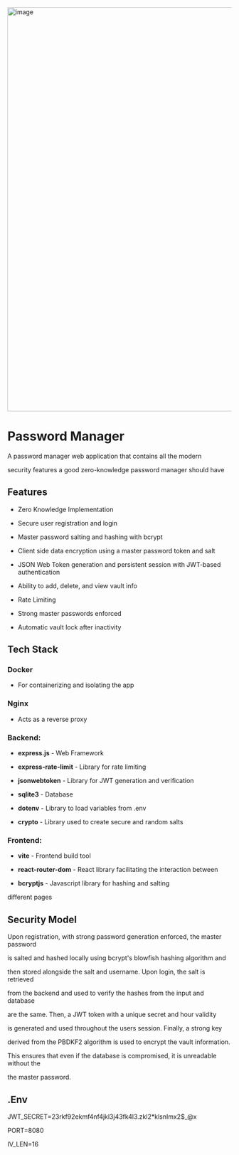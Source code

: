 <img width="1901" height="909" alt="image" src="https://github.com/user-attachments/assets/1bbc9eb2-0704-4ddb-88b5-3e265aad4c47" />

# Password Manager

A password manager web application that contains all the modern

security features a good zero-knowledge password manager should have

## Features

- Zero Knowledge Implementation

- Secure user registration and login

- Master password salting and hashing with bcrypt

- Client side data encryption using a master password token and salt

- JSON Web Token generation and persistent session with JWT-based authentication

- Ability to add, delete, and view vault info

- Rate Limiting

- Strong master passwords enforced

- Automatic vault lock after inactivity

## Tech Stack

### Docker

- For containerizing and isolating the app

### Nginx 

- Acts as a reverse proxy

### Backend:

- **express.js** - Web Framework

- **express-rate-limit** - Library for rate limiting

- **jsonwebtoken** - Library for JWT generation and verification

- **sqlite3** - Database

- **dotenv** - Library to load variables from .env

- **crypto** - Library used to create secure and random salts

### Frontend:

- **vite** - Frontend build tool

- **react-router-dom** - React library facilitating the interaction between

- **bcryptjs** - Javascript library for hashing and salting

different pages

## Security Model

Upon registration, with strong password generation enforced, the master password

is salted and hashed locally using bcrypt's blowfish hashing algorithm and

then stored alongside the salt and username. Upon login, the salt is retrieved

from the backend and used to verify the hashes from the input and database

are the same. Then, a JWT token with a unique secret and hour validity 

is generated and used throughout the users session. Finally, a strong key

derived from the PBDKF2 algorithm is used to encrypt the vault information.

This ensures that even if the database is compromised, it is unreadable without the

the master password.

## .Env

JWT_SECRET=23rkf92ekmf4nf4jkl3j43fk4l3.zkl2*klsnImx2$_@x

PORT=8080

IV_LEN=16
